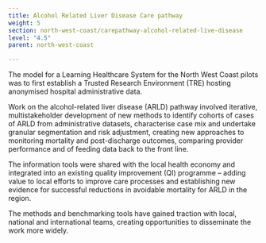 ```yaml
---
title: Alcohol Related Liver Disease Care pathway
weight: 5
section: north-west-coast/carepathway-alcohol-related-live-disease
level: "4.5"
parent: north-west-coast

---
```


The model for a Learning Healthcare System for the North West Coast pilots was to first establish a Trusted Research Environment (TRE) hosting anonymised hospital administrative data. 

Work on the alcohol-related liver disease (ARLD) pathway involved iterative, multistakeholder development of new methods to identify cohorts of cases of ARLD from administrative datasets, characterise case mix and undertake granular segmentation and risk adjustment, creating new approaches to monitoring mortality and post-discharge outcomes, comparing provider performance and of feeding data back to the front line.  

The information tools were shared with the local health economy and integrated into an existing quality improvement (QI) programme – adding value to local efforts to improve care processes and establishing new evidence for successful reductions in avoidable mortality for ARLD in the region.  

The methods and benchmarking tools have gained traction with local, national and international teams, creating opportunities to disseminate the work more widely. 
 
 
